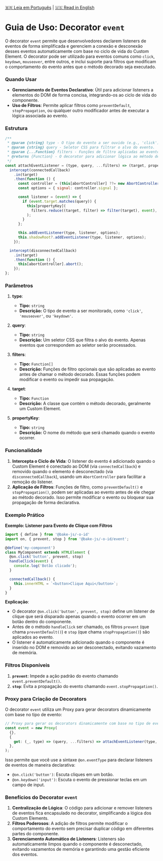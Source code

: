 [🇧🇷 Leia em Português](./README.pt-BR.md) | [🇺🇸 Read in English](./README.md)

# Guia de Uso: Decorator `event`

O decorator `event` permite que desenvolvedores declarem listeners de eventos de forma simplificada e gerenciem a conexão e desconexão desses eventos automaticamente com base no ciclo de vida do Custom Element. O decorator pode ser utilizado para eventos comuns como `click`, `keydown`, `mouseover`, entre outros, e inclui suporte para filtros que modificam o comportamento do evento antes que o método decorado seja executado.

### Quando Usar

- **Gerenciamento de Eventos Declarativo**: Útil para adicionar listeners a elementos do DOM de forma concisa, integrando-os ao ciclo de vida do componente.
- **Uso de Filtros**: Permite aplicar filtros como `preventDefault`, `stopPropagation`, ou qualquer outro modificador antes de executar a lógica associada ao evento.

### Estrutura

```javascript
/**
 * @param {string} type - O tipo do evento a ser ouvido (e.g., 'click').
 * @param {string} query - Seletor CSS para filtrar o alvo do evento.
 * @param {...Function} filters - Funções de filtro aplicadas ao evento antes de chamar o método decorado.
 * @returns {Function} - O decorator para adicionar lógica ao método decorado.
 */
const attachEventListener = (type, query, ...filters) => (target, propertyKey) => {
  intercept(connectedCallback)
    .in(target)
    .then(function () {
      const controller = (this[abortController] ??= new AbortController());
      const options = { signal: controller.signal };

      const listener = (event) => {
        if (event.target.matches(query)) {
          this[propertyKey](
            filters.reduce((target, filter) => filter(target), event),
          );
        }
      };

      this.addEventListener(type, listener, options);
      this.shadowRoot?.addEventListener(type, listener, options);
    });

  intercept(disconnectedCallback)
    .in(target)
    .then(function () {
      this[abortController].abort();
    });
};
```

### Parâmetros

1. **type**:
   - **Tipo:** `string`
   - **Descrição:** O tipo de evento a ser monitorado, como `'click'`, `'mouseover'`, ou `'keydown'`.

2. **query**:
   - **Tipo:** `string`
   - **Descrição:** Um seletor CSS que filtra o alvo do evento. Apenas eventos que correspondem ao seletor serão processados.

3. **filters**:
   - **Tipo:** `Function[]`
   - **Descrição:** Funções de filtro opcionais que são aplicadas ao evento antes de chamar o método decorado. Essas funções podem modificar o evento ou impedir sua propagação.

4. **target**:
   - **Tipo:** `Function`
   - **Descrição:** A classe que contém o método decorado, geralmente um Custom Element.

5. **propertyKey**:
   - **Tipo:** `string`
   - **Descrição:** O nome do método que será chamado quando o evento ocorrer.

### Funcionalidade

1. **Intercepta o Ciclo de Vida**: O listener do evento é adicionado quando o Custom Element é conectado ao DOM (via `connectedCallback`) e removido quando o elemento é desconectado (via `disconnectedCallback`), usando um `AbortController` para facilitar a remoção do listener.
2. **Aplicação de Filtros**: Funções de filtro, como `preventDefault()` e `stopPropagation()`, podem ser aplicadas ao evento antes de ele chegar ao método decorado. Isso permite modificar o evento ou bloquear sua propagação de forma declarativa.

### Exemplo Prático

**Exemplo: Listener para Evento de Clique com Filtros**

```javascript
import { define } from '@bake-js/-o-id'
import on, { prevent, stop } from '@bake-js/-o-id/event';

@define('my-component')
class MyComponent extends HTMLElement {
  @on.click('button', prevent, stop)
  handleClick(event) {
    console.log('Botão clicado');
  }

  connectedCallback() {
    this.innerHTML = `<button>Clique Aqui</button>`;
  }
}
```

**Explicação**:
- O decorator `@on.click('button', prevent, stop)` define um listener de clique que será disparado apenas quando o evento ocorrer em um botão dentro do componente.
- Antes de o método `handleClick` ser chamado, os filtros `prevent` (que chama `preventDefault()`) e `stop` (que chama `stopPropagation()`) são aplicados ao evento.
- O listener é automaticamente adicionado quando o componente é inserido no DOM e removido ao ser desconectado, evitando vazamento de memória.

### Filtros Disponíveis

1. **`prevent`**: Impede a ação padrão do evento chamando `event.preventDefault()`.
2. **`stop`**: Evita a propagação do evento chamando `event.stopPropagation()`.

### Proxy para Criação de Decorators

O decorator `event` utiliza um Proxy para gerar decorators dinamicamente com base no tipo de evento:

```javascript
// Proxy para gerar os decorators dinamicamente com base no tipo de evento
const event = new Proxy(
  {},
  {
    get: (_, type) => (query, ...filters) => attachEventListener(type, query, ...filters),
  },
);
```

Isso permite que você use a sintaxe `@on.eventType` para declarar listeners de eventos de maneira declarativa:

- `@on.click('button')`: Escuta cliques em um botão.
- `@on.keydown('input')`: Escuta o evento de pressionar teclas em um campo de input.

### Benefícios do Decorator `event`

1. **Centralização de Lógica**: O código para adicionar e remover listeners de eventos fica encapsulado no decorator, simplificando a lógica dos Custom Elements.
2. **Filtros Poderosos**: A adição de filtros permite modificar o comportamento do evento sem precisar duplicar código em diferentes partes do componente.
3. **Gerenciamento Automático de Listeners**: Listeners são automaticamente limpos quando o componente é desconectado, evitando vazamentos de memória e garantindo uma gestão eficiente dos eventos.
